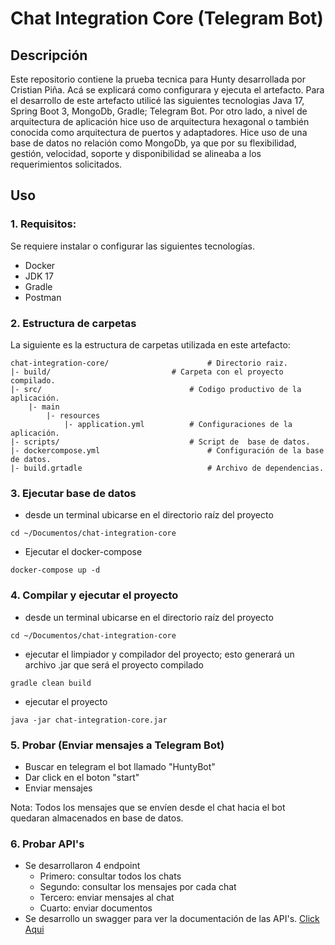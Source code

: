 # Chat Integration Core (Telegram Bot)

## Descripción

Este repositorio contiene la prueba tecnica para Hunty desarrollada
por Cristian Piña. Acá se explicará como configurara y ejecuta
el artefacto.
Para el desarrollo de este artefacto utilicé las siguientes tecnologias
Java 17, Spring Boot 3, MongoDb, Gradle; Telegram Bot. Por otro lado, a nivel
de arquitectura de aplicación hice uso de arquitectura hexagonal
o también conocida como arquitectura de puertos y adaptadores.
Hice uso de una base de datos no relación como MongoDb, ya que
por su flexibilidad, gestión, velocidad, soporte y disponibilidad se
alineaba a los requerimientos solicitados.

## Uso

###  1. Requisitos:

Se requiere instalar o configurar las siguientes tecnologías.
* Docker
* JDK 17
* Gradle
* Postman

### 2. Estructura de carpetas

La siguiente es la estructura de carpetas utilizada en este artefacto:
```
chat-integration-core/     					# Directorio raiz.
|- build/ 							# Carpeta con el proyecto compilado.
|- src/          						# Codigo productivo de la aplicación.
	|- main
		|- resources
			|- application.yml 			# Configuraciones de la aplicación.
|- scripts/      						# Script de  base de datos.
|- dockercompose.yml  						# Configuración de la base de datos.
|- build.grtadle      						# Archivo de dependencias.
```
### 3. Ejecutar base de datos

* desde un terminal ubicarse en el directorio raíz del proyecto
```
cd ~/Documentos/chat-integration-core
```
* Ejecutar el docker-compose
```
docker-compose up -d
```
### 4. Compilar y ejecutar el proyecto

* desde un terminal ubicarse en el directorio raíz del proyecto
 ```
cd ~/Documentos/chat-integration-core
```
* ejecutar el limpiador y compilador del proyecto; esto generará un archivo
  .jar que será el proyecto compilado
```
gradle clean build
```
* ejecutar el proyecto
```
java -jar chat-integration-core.jar
```

### 5. Probar (Enviar mensajes a Telegram Bot)

* Buscar en telegram el bot llamado "HuntyBot"
* Dar click en el boton "start"
* Enviar mensajes

Nota: Todos los mensajes que se envíen desde el chat hacia el bot
quedaran almacenados en base de datos.

### 6. Probar API's
* Se desarrollaron 4 endpoint
    * Primero: consultar todos los chats
    * Segundo: consultar los mensajes por cada chat
    * Tercero: enviar mensajes al chat
    * Cuarto: enviar documentos
* Se desarrollo un swagger para ver la documentación de las API's. [Click Aqui](./swagger.yml)